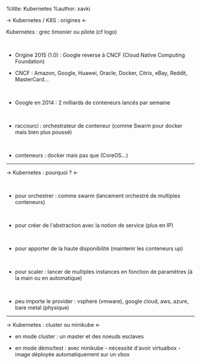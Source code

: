 %title: Kubernetes 
%author: xavki




-> Kubernetes / K8S : origines <-



Kubernetes : grec timonier ou pilote (cf logo)


<br>


* Origine 2015 (1.0) : Google reverse à CNCF (Cloud Native Computing Foundation)

* CNCF : Amazon, Google, Huawei, Oracle, Docker, Citrix, eBay, Reddit, MasterCard...

<br>


* Google en 2014 : 2 milliards de conteneurs lancés par semaine

<br>


* raccourci : orchestrateur de conteneur (comme Swarm pour docker mais bien plus poussé)

<br>


* conteneurs : docker mais pas que (CoreOS...)

 
-------------------------------------------------------------------------------------------------------


-> Kubernetes : pourquoi ? <-




<br>


* pour orchestrer : comme swarm (lancement orchestré de multiples conteneurs)


<br>


* pour créer de l'abstraction avec la notion de service (plus en IP)


<br>


* pour apporter de la haute disponibilité (maintenir les conteneurs up)


<br>


* pour scaler : lancer de multiples instances en fonction de paramètres (à la main ou en automatique)


<br>


* peu importe le provider : vsphere (vmware), google cloud, aws, azure, bare metal (physique)

------------------------------------------------------------------------------------------------------


-> Kubernetes : cluster ou minikube <-


* en mode cluster : un master et des noeuds esclaves


* en mode démo/test : avec minikube
		- nécessité d'avoir virtualbox
		- image déployée automatiquement sur un vbox




